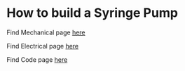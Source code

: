 # How to build a Syringe Pump

Find Mechanical page [here](/Thompson-Syringe-Pump/mechanical)

Find Electrical page [here](/Thompson-Syringe-Pump/electrical)

Find Code page [here](/Thompson-Syringe-Pump/code)

